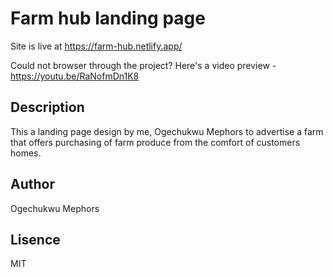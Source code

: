 # Farm hub landing page

Site is live at https://farm-hub.netlify.app/

Could not browser through the project? Here's a video preview - https://youtu.be/RaNofmDn1K8

## Description

This a landing page design by me, Ogechukwu Mephors to advertise a farm that offers purchasing of farm produce from the comfort of customers homes.

## Author

Ogechukwu Mephors

## Lisence

MIT

